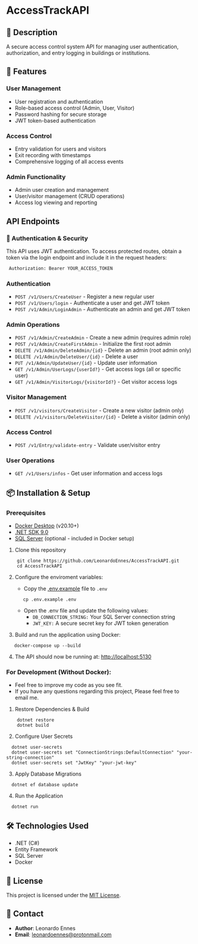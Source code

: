 # AccessTrackAPI

## 📌  Description
A secure access control system API for managing user authentication, authorization, and entry logging in buildings or institutions.

## 🚀 Features

### User Management
- User registration and authentication
- Role-based access control (Admin, User, Visitor)
- Password hashing for secure storage
- JWT token-based authentication

### Access Control
- Entry validation for users and visitors
- Exit recording with timestamps
- Comprehensive logging of all access events

### Admin Functionality
- Admin user creation and management
- User/visitor management (CRUD operations)
- Access log viewing and reporting

## API Endpoints

### 🔑 Authentication & Security
This API uses JWT authentication. To access protected routes, obtain a token via the login endpoint and include it in the request headers:
```bash
 Authorization: Bearer YOUR_ACCESS_TOKEN
```

### Authentication
- `POST /v1/Users/CreateUser` - Register a new regular user
- `POST /v1/Users/login` - Authenticate a user and get JWT token
- `POST /v1/Admin/LoginAdmin` - Authenticate an admin and get JWT token

### Admin Operations
- `POST /v1/Admin/CreateAdmin` - Create a new admin (requires admin role)
- `POST /v1/Admin/CreateFirstAdmin` - Initialize the first root admin
- `DELETE /v1/Admin/DeleteAdmin/{id}` - Delete an admin (root admin only)
- `DELETE /v1/Admin/DeleteUser/{id}` - Delete a user
- `PUT /v1/Admin/UpdateUser/{id}` - Update user information
- `GET /v1/Admin/UserLogs/{userId?}` - Get access logs (all or specific user)
- `GET /v1/Admin/VisitorLogs/{visitorId?}` - Get visitor access logs

### Visitor Management
- `POST /v1/visitors/CreateVisitor` - Create a new visitor (admin only)
- `DELETE /v1/visitors/DeleteVisitor/{id}` - Delete a visitor (admin only)

### Access Control
- `POST /v1/Entry/validate-entry` - Validate user/visitor entry

### User Operations
- `GET /v1/Users/infos` - Get user information and access logs

##  📦 Installation & Setup
### Prerequisites
- [Docker Desktop](https://www.docker.com/products/docker-desktop) (v20.10+)
- [.NET SDK 9.0](https://dotnet.microsoft.com/download)
- [SQL Server](https://www.microsoft.com/en-us/sql-server/sql-server-downloads) (optional - included in Docker setup)

1. Clone this repository
```shell
    git clone https://github.com/LeonardoEnnes/AccessTrackAPI.git
    cd AccessTrackAPI
```
2. Configure the enviroment variables:
    - Copy the [.env.example](.env.example) file to `.env`
   ```shell
      cp .env.example .env
    ```
    - Open the .env file and update the following values:
        - `DB_CONNECTION_STRING:` Your SQL Server connection string
        - `JWT_KEY:` A secure secret key for JWT token generation


3. Build and run the application using Docker:
 ```shell
    docker-compose up --build
   ```

4. The API should now be running at:
   [http://localhost:5130](http://localhost:5130/swagger) 

### For Development (Without Docker): 
- Feel free to improve my code as you see fit. 
- If you have any questions regarding this project, Please feel free to email me.
1. Restore Dependencies & Build
```shell
    dotnet restore
    dotnet build
```

2. Configure User Secrets
```shell
  dotnet user-secrets
  dotnet user-secrets set "ConnectionStrings:DefaultConnection" "your-string-connection"
  dotnet user-secrets set "JwtKey" "your-jwt-key"
```

3. Apply Database Migrations
````shell
  dotnet ef database update
````

4. Run the Application
````shell
  dotnet run
````

## 🛠️ Technologies Used
- .NET (C#)
- Entity Framework
- SQL Server 
- Docker

## 📜 License
This project is licensed under the [MIT License](LICENSE).

## 📧 Contact
- **Author**: Leonardo Ennes
- **Email**: leonardoennes@protonmail.com
